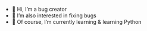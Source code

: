 - 👋 Hi, I’m a bug creator
- 👀 I’m also interested in fixing bugs
- 🌱 Of course, I’m currently learning & learning Python
